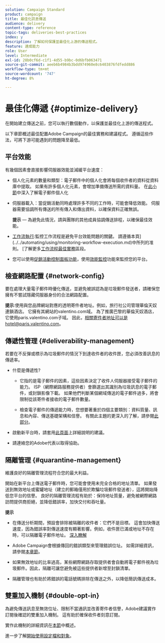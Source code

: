 ```yaml
---
solution: Campaign Standard
product: campaign
title: 最佳化訊息傳送
audience: delivery
content-type: reference
topic-tags: deliveries-best-practices
index: y
description: 了解如何保護並最佳化上游的傳送程式。
feature: 達成能力
role: User
level: Intermediate
exl-id: 28b0cf6d-c1f1-4d55-b9bc-0d6bfb063471
source-git-commit: aeeb6b4984b3bdd974960e8c6403876fdfedd886
workflow-type: tm+mt
source-wordcount: '747'
ht-degree: 8%

---
```


# 最佳化傳遞 {#optimize-delivery}

在開始建立傳送之前，您可以執行數個動作，以保護並最佳化上游的傳送程式。

以下章節概述最佳配置Adobe Campaign的最佳實務和建議程式。 遵循這些作法，可將下游可能遇到的問題降至最低。

## 平台效能

有幾個因素會直接影響伺服器效能並減緩平台速度：

* 個人化元素的數量和類型：電子郵件中的個人化會將每個收件者的資料從資料庫中提取。 如果有許多個人化元素，會增加準備傳送所需的資料量。  在[此小節](../../designing/using/personalization.md)中深入了解電子郵件個人化

* 伺服器載入：當促銷活動同時處理許多不同的工作時，可能會降低效能。 伺服器需要協調所有傳送的所有傳入和傳出資料，以確保資料正確無誤。

   **提示**  — 為避免此情況，請與團隊的其他成員協調傳送排程，以確保最佳效能。

* [工作流執行](../../automating/using/about-workflow-execution.md):監控工作流程是避免平台效能問題的關鍵。 請遵循本頁](../../automating/using/monitoring-workflow-execution.md)中所列的准則。 [了解更多[工作流程最佳實務](../../automating/using/best-practices-workflows.md)區段。

* 您可以使用[促銷活動控制面板功能](https://experienceleague.adobe.com/docs/control-panel/using/discover-control-panel/key-features.html?lang=zh-Hant)，使用[效能監控](https://experienceleague.adobe.com/docs/control-panel/using/performance-monitoring/about-performance-monitoring.html)功能來監控您的平台。

## 檢查網路配置 {#network-config}

要在處理大量電子郵件時優化傳送，並避免被誤認為是垃圾郵件發送者，請確保您擁有不嘗試隱藏伺服器身份的合法網路配置。

**提示**:使用與您品牌網站對應的透明寄件者地址。例如，旅行社公司管理華倫天奴連鎖酒店。 它擁有其網站的valentino.com域。 為了推廣巴黎的華倫天奴酒店，它使用paris.valentino.com子域。 因此，相關寄件者地址可以是hotel@paris.valentino.com。

## 傳遞性管理 {#deliverability-management}

若要在不反彈或標示為垃圾郵件的情況下到達收件者的收件匣，您必須改善訊息的傳遞率。

* 什麼是傳遞性?

   * 它指的是電子郵件的因素，這些因素決定了收件人伺服器接受電子郵件的能力。 ISP（網際網路服務提供者）會篩選出其識別為垃圾訊息的電子郵件，或封鎖影像下載。 如果他們判斷某個網域傳送的電子郵件過多，將會限制從該寄件者接收的電子郵件數量。

   * 檢查電子郵件的傳遞能力時，您想要著重於四個主要類別：資料質量、訊息和內容、傳送基礎架構和信譽。 有關此主題的更深入的了解，請參閱[此部分](../../sending/using/about-deliverability.md)。

* 啟動新平台時，請套用[此頁面](https://experienceleague.adobe.com/docs/deliverability-learn/deliverability-best-practice-guide/transition-process/switching-email-platforms.html#transition-process)上詳細說明的建議。

* 請連絡您的Adobe代表以取得協助。

## 隔離管理 {#quarantine-management}

維護良好的隔離管理流程符合您的最大利益。

開始在新平台上傳送電子郵件時，您可能會使用未完全合格的地址清單。 如果發送到無效地址或蜜罐地址（建立的郵箱僅用於欺騙垃圾郵件發送者），這將開始降低您平台的信譽。 良好的隔離管理流程有助於：保持地址質量，避免被網際網路訪問提供商拒絕，並降低錯誤率，加快交付和吞吐量。

**提示**

* 在傳送分析期間，預設會排除被隔離的收件者：它們不是目標。 這會加快傳送速度，因為錯誤率對傳送速度有顯著影響。例如，收件匣已滿或地址不存在時，可以隔離電子郵件地址。 [深入瞭解](../../sending/using/understanding-quarantine-management.md#identifying-quarantined-addresses)

* Adobe Campaign會根據傳回的錯誤類型來管理錯誤位址。 如需詳細資訊，請參閱[本章節](../../sending/using/understanding-quarantine-management.md)。

* 如果無效地址的比率過高，某些網際網路存取提供者會自動將電子郵件視為垃圾郵件。因此，隔離可讓您避免被這些提供者新增至封鎖清單。

* 隔離管理也有助於將錯誤的電話號碼排除在傳送之外，以降低簡訊傳送成本。

## 雙重加入機制 {#double-opt-in}

為避免傳送訊息至無效位址、限制不當通訊並改善寄件者信譽，Adobe建議實作訂閱後確認的雙重加入機制。 這有助於確保收件者刻意訂閱。

實作此機制的詳細資訊在[本節](../../audiences/using/about-opt-in-and-opt-out-in-campaign.md)中概述。

進一步了解[開始使用設定檔和對象](../../audiences/using/get-started-profiles-and-audiences.md)。

